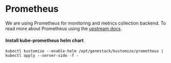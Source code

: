 # Prometheus

We are using Prometheus for monitoring and metrics collection backend. To read more about Prometheus using the [upstream docs](https://prometheus.io).

#### Install kube-prometheus helm chart

``` shell
kubectl kustomize --enable-helm /opt/genestack/kustomize/prometheus | kubectl apply --server-side -f -
```
